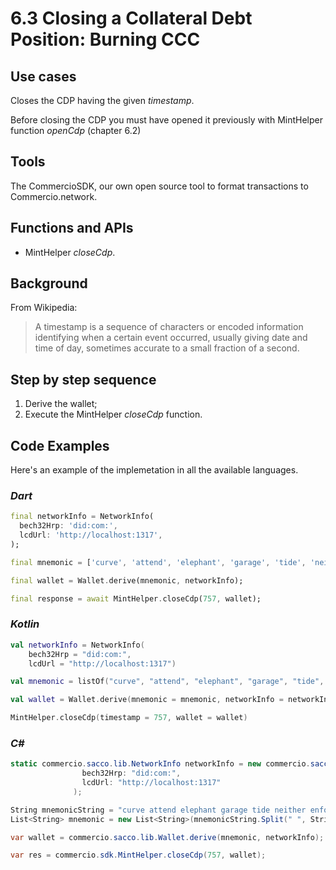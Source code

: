 # 6.3 Closing a Collateral Debt Position: Burning CCC

## Use cases

Closes the CDP having the given _timestamp_.

Before closing the CDP you must have opened it previously with MintHelper function _openCdp_ (chapter 6.2)

## Tools

The CommercioSDK, our own open source tool to format transactions to Commercio.network.

## Functions and APIs

- MintHelper _closeCdp_.

## Background

From Wikipedia:
> A timestamp is a sequence of characters or encoded information identifying when a certain event occurred, usually giving date and time of day, sometimes accurate to a small fraction of a second.

## Step by step sequence

1. Derive the wallet;
2. Execute the MintHelper _closeCdp_ function.

## Code Examples

Here's an example of the implemetation in all the available languages.

### _Dart_

```dart
final networkInfo = NetworkInfo(
  bech32Hrp: 'did:com:',
  lcdUrl: 'http://localhost:1317',
);

final mnemonic = ['curve', 'attend', 'elephant', 'garage', 'tide', 'neither', 'enforce', 'auction', 'dumb', 'brief', 'divert', 'creek', 'palm', 'equip', 'festival', 'spice', 'race', 'message', 'domain', 'seed', 'ship', 'hunt', 'mercy', 'mail',];

final wallet = Wallet.derive(mnemonic, networkInfo);

final response = await MintHelper.closeCdp(757, wallet);
```

### _Kotlin_

```kotlin
val networkInfo = NetworkInfo(
    bech32Hrp = "did:com:",
    lcdUrl = "http://localhost:1317")

val mnemonic = listOf("curve", "attend", "elephant", "garage", "tide", "neither", "enforce", "auction", "dumb", "brief", "divert", "creek", "palm", "equip", "festival", "spice", "race", "message", "domain", "seed", "ship", "hunt", "mercy", "mail")

val wallet = Wallet.derive(mnemonic = mnemonic, networkInfo = networkInfo)

MintHelper.closeCdp(timestamp = 757, wallet = wallet)
```

### _C#_

```csharp
static commercio.sacco.lib.NetworkInfo networkInfo = new commercio.sacco.lib.NetworkInfo(
                bech32Hrp: "did:com:",
                lcdUrl: "http://localhost:1317"
              );

String mnemonicString = "curve attend elephant garage tide neither enforce auction dumb brief divert creek palm equip festival spice race message domain seed ship hunt mercy mail";
List<String> mnemonic = new List<String>(mnemonicString.Split(" ", StringSplitOptions.RemoveEmptyEntries));

var wallet = commercio.sacco.lib.Wallet.derive(mnemonic, networkInfo);

var res = commercio.sdk.MintHelper.closeCdp(757, wallet);
```
